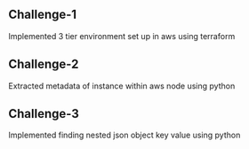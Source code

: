 ## Challenge-1
Implemented 3 tier environment set up in aws using terraform

## Challenge-2

Extracted metadata of instance within aws node using python

## Challenge-3

Implemented finding nested json object key value using python
